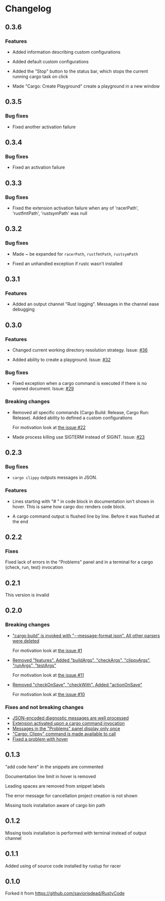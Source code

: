 # Changelog

## 0.3.6

### Features

* Added information describing custom configurations

* Added default custom configurations

* Added the "Stop" button to the status bar, which stops the current running cargo task on click

* Made "Cargo: Create Playground" create a playground in a new window

## 0.3.5

### Bug fixes

* Fixed another activation failure

## 0.3.4

### Bug fixes

* Fixed an activation failure

## 0.3.3

### Bug fixes

* Fixed the extension activation failure when any of 'racerPath', 'rustfmtPath', 'rustsymPath' was null

## 0.3.2

### Bug fixes

* Made ~ be expanded for `racerPath`, `rustfmtPath`, `rustsymPath`

* Fixed an unhandled exception if rustc wasn't installed 

## 0.3.1

### Features

* Added an output channel "Rust logging". Messages in the channel ease debugging

## 0.3.0

### Features

* Changed current working directory resolution strategy. Issue: [#36](https://github.com/KalitaAlexey/vscode-rust/issues/36)

* Added ability to create a playground. Issue: [#32](https://github.com/KalitaAlexey/vscode-rust/issues/32)

### Bug fixes

* Fixed exception when a cargo command is executed if there is no opened document. Issue: [#29](https://github.com/KalitaAlexey/vscode-rust/issues/29)

### Breaking changes

* Removed all specific commands (Cargo Build: Release, Cargo Run: Release). Added ability to defined a custom configurations

  For motivation look at [the issue #22](https://github.com/KalitaAlexey/vscode-rust/issues/22)

* Made process killing use SIGTERM instead of SIGINT. Issue: [#23](https://github.com/KalitaAlexey/vscode-rust/issues/23)

## 0.2.3

### Bug fixes

* `cargo clippy` outputs messages in JSON.

### Features

* Lines starting with "# " in code block in documentation isn't shown in hover. This is same how cargo doc renders code block.

* A cargo command output is flushed line by line. Before it was flushed at the end

## 0.2.2

### Fixes

Fixed lack of errors in the "Problems" panel and in a terminal for a cargo {check, run, test} invocation

## 0.2.1

This version is invalid

## 0.2.0

### Breaking changes

* ["cargo build" is invoked with "--message-format json". All other parsers were deleted](https://github.com/KalitaAlexey/vscode-rust/commit/5ea989bd52f90818486894e0fc22f1d92bce1a47)

  For motivation look at [the issue #1](https://github.com/KalitaAlexey/vscode-rust/issues/1)

* [Removed "features". Added "buildArgs", "checkArgs", "clippyArgs", "runArgs", "testArgs"](https://github.com/KalitaAlexey/vscode-rust/commit/63ef6357500a3ce954dea031246c7ac58cfca36a)

  For motivation look at [the issue #11](https://github.com/KalitaAlexey/vscode-rust/issues/11)

* [Removed "checkOnSave", "checkWith". Added "actionOnSave"](https://github.com/KalitaAlexey/vscode-rust/commit/efd51d9fe888aebd96da780385086ee1d4dee9a7)

  For motivation look at [the issue #10](https://github.com/KalitaAlexey/vscode-rust/issues/10)

### Fixes and not breaking changes

* [JSON-encoded diagnostic messages are well processed](https://github.com/KalitaAlexey/vscode-rust/commit/6c0891b7625b28b25cdaddb438b257e15408a025)
* [Extension activated upon a cargo command invocation](https://github.com/KalitaAlexey/vscode-rust/commit/d32655468f74c9d2eed0119021f0a92a9df0f597)
* [Messages in the "Problems" panel display only once](https://github.com/KalitaAlexey/vscode-rust/commit/72d587b09e8e9dc3de954f23855bc5219fa259c8)
* ["Cargo: Clippy" command is made available to call](https://github.com/KalitaAlexey/vscode-rust/commit/b5fc96bf879228a704b3e2ae5bd13868922e7678)
* [Fixed a problem with hover](https://github.com/KalitaAlexey/vscode-rust/commit/e5e9231d06c399bdc2202d7b4ea1b48e7daee5eb)

## 0.1.3

"add code here" in the snippets are commented

Documentation line limit in hover is removed

Leading spaces are removed from snippet labels

The error message for cancellation project creation is not shown 

Missing tools installation aware of cargo bin path 

## 0.1.2

Missing tools installation is performed with terminal instead of output channel

## 0.1.1

Added using of source code installed by rustup for racer

## 0.1.0

Forked it from https://github.com/saviorisdead/RustyCode